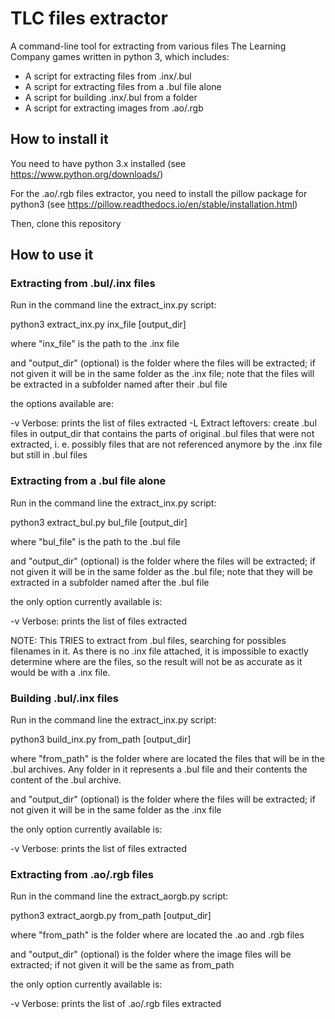 # TLC files extractor

A command-line tool for extracting from various files The Learning Company games written in python 3, which includes: 

- A script for extracting files from .inx/.bul
- A script for extracting files from a .bul file alone
- A script for building .inx/.bul from a folder
- A script for extracting images from .ao/.rgb

## How to install it

You need to have python 3.x installed (see https://www.python.org/downloads/)

For the .ao/.rgb files extractor, you need to install the pillow package for python3 (see https://pillow.readthedocs.io/en/stable/installation.html)

Then, clone this repository


## How to use it

### Extracting from .bul/.inx files

Run in the command line the extract_inx.py script: 

python3 extract\_inx.py <options> inx\_file \[output\_dir\]

where "inx\_file" is the path to the .inx file

and "output\_dir" (optional) is the folder where the files will be extracted; if not given it will be in the same folder as the .inx file; note that the files will be extracted in a subfolder named after their .bul file

the options available are: 

-v Verbose: prints the list of files extracted
-L Extract leftovers: create .bul files in output\_dir that contains the parts of original .bul files that were not extracted, i. e. possibly files that are not referenced anymore by the .inx file but still in .bul files

### Extracting from a .bul file alone

Run in the command line the extract_inx.py script: 

python3 extract\_bul.py <options> bul\_file \[output\_dir\]

where "bul\_file" is the path to the .bul file

and "output\_dir" (optional) is the folder where the files will be extracted; if not given it will be in the same folder as the .bul file; note that they will be extracted in a subfolder named after the .bul file

the only option currently available is: 

-v Verbose: prints the list of files extracted

NOTE: This TRIES to extract from .bul files, searching for possibles filenames in it. As there is no .inx file attached, it is impossible to exactly determine where are the files, so the result will not be as accurate as it would be with a .inx file.

### Building .bul/.inx files

Run in the command line the extract_inx.py script: 

python3 build\_inx.py <options> from\_path \[output\_dir\]

where "from\_path" is the folder where are located the files that will be in the .bul archives. Any folder in it represents a .bul file and their contents the content of the .bul archive.

and "output\_dir" (optional) is the folder where the files will be extracted; if not given it will be in the same folder as the .inx file

the only option currently available is: 

-v Verbose: prints the list of files extracted

### Extracting from .ao/.rgb files

Run in the command line the extract_aorgb.py script: 

python3 extract\_aorgb.py <options> from\_path \[output\_dir\]

where "from\_path" is the folder where are located the .ao and .rgb files

and "output\_dir" (optional) is the folder where the image files will be extracted; if not given it will be the same as from\_path

the only option currently available is: 

-v Verbose: prints the list of .ao/.rgb files extracted
